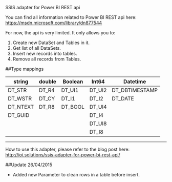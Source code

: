 SSIS adapter for Power BI REST api

You can find all information related to Power BI REST api here: https://msdn.microsoft.com/library/dn877544

For now, the api is very limited. It only allows you to:
  1. Create new DataSet and Tables in it.
  2. Get list of all DataSets.
  2. Insert new records into tables.
  3. Remove all records from Tables.
  
##Type mappings

string        | double       | Boolean    | Int64   |  Datetime      |
------------- | ------------ | ---------- | ------- | -------------- |
DT_STR        | DT_R4        | DT_UI1     | DT_UI2  | DT_DBTIMESTAMP |
DT_WSTR       | DT_CY        | DT_I1      | DT_I2   | DT_DATE        |
DT_NTEXT      | DT_R8        | DT_BOOL    | DT_UI4  |                |
DT_GUID       |              |            | DT_I4   |                |
              |              |            | DT_UI8  |                |
              |              |            | DT_I8   |                |
---------------------------------------------------------------------



  
How to use this adapter, please refer to the blog post here:
http://ioi.solutions/ssis-adapter-for-power-bi-rest-api/


##Update 26/04/2015
  * Added new Parameter to clean rows in a table before insert.
